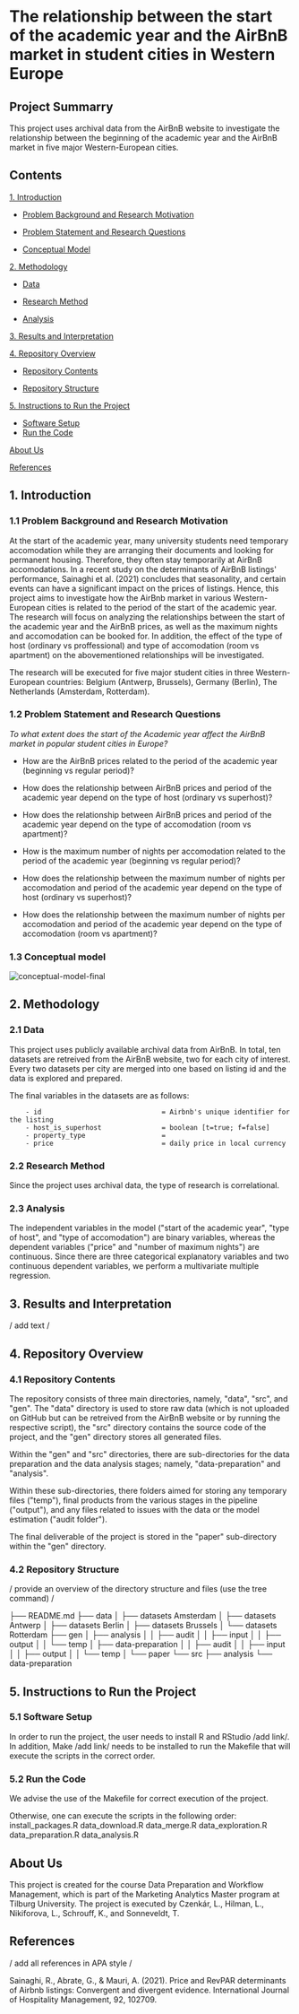 # The relationship between the start of the academic year and the AirBnB market in student cities in Western Europe

## Project Summarry
This project uses archival data from the AirBnB website to investigate the relationship between the beginning of the academic year and the AirBnB market in five major Western-European cities.

## Contents
[1. Introduction](#1-introduction) 

   - [Problem Background and Research Motivation](#11-problem-background-and-research-motivation)

   - [Problem Statement and Research Questions](#12-problem-statement-and-research-questions)

   - [Conceptual Model](#13-conceptual-model)

[2. Methodology](#2-methodology)

   - [Data](#21-data)

   - [Research Method](#22-research-method)

   - [Analysis](#23-analysis)

[3. Results and Interpretation](#3-results-and-interpretation)

[4. Repository Overview](#4-repository-overview)

   - [Repository Contents](#41-repository-contents)

   - [Repository Structure](#42-repository-structure)

[5. Instructions to Run the Project](#5-instructions-to-run-the-project)
   - [Software Setup](#51-software-setup)
   - [Run the Code](#52-run-the-code)

[About Us](#about-us)

[References](#references)


## 1. Introduction
### 1.1 Problem Background and Research Motivation
At the start of the academic year, many university students need temporary accomodation while they are arranging their documents and looking for permanent housing. Therefore, they often stay temporarily at AirBnB accomodations. In a recent study on the determinants of AirBnB listings' performance, Sainaghi et al. (2021) concludes that seasonality, and certain events can have a significant impact on the prices of listings. Hence, this project aims to investigate how the AirBnb market in various Western-European cities is related to the period of the start of the academic year. The research will focus on analyzing the relationships between the start of the academic year and the AirBnB prices, as well as the maximum nights and accomodation can be booked for. In addition, the effect of the type of host (ordinary vs proffessional) and type of accomodation (room vs apartment) on the abovementioned relationships will be investigated.

The research will be executed for five major student cities in three Western-European countries: Belgium (Antwerp, Brussels), Germany (Berlin), The Netherlands (Amsterdam, Rotterdam).


### 1.2 Problem Statement and Research Questions
*To what extent does the start of the Academic year affect the AirBnB market in popular student cities in Europe?*

- How are the AirBnB prices related to the period of the academic year (beginning vs regular period)?
- How does the relationship between AirBnB prices and period of the academic year depend on the type of host (ordinary vs superhost)?
- How does the relationship between AirBnB prices and period of the academic year depend on the type of accomodation (room vs apartment)?

- How is the maximum number of nights per accomodation related to the period of the academic year (beginning vs regular period)?
- How does the relationship between the maximum number of nights per accomodation and period of the academic year depend on the type of host (ordinary vs superhost)?
- How does the relationship between the maximum number of nights per accomodation and period of the academic year depend on the type of accomodation (room vs apartment)?


### 1.3 Conceptual model

![conceptual-model-final](https://user-images.githubusercontent.com/112591530/194730733-bf2d0bf2-0655-46f9-96d4-5cb6d6702569.jpg)




## 2. Methodology

### 2.1 Data
This project uses publicly available archival data from AirBnB. In total, ten datasets are retreived from the AirBnB website, two for each city of interest. Every two datasets per city are merged into one based on listing id and the data is explored and prepared.

The final variables in the datasets are as follows:

        - id                              = Airbnb's unique identifier for the listing 
        - host_is_superhost               = boolean [t=true; f=false]
        - property_type                   = 
        - price                           = daily price in local currency

### 2.2 Research Method
Since the project uses archival data, the type of research is correlational. 

### 2.3 Analysis
The independent variables in the model ("start of the academic year", "type of host", and "type of accomodation") are binary variables, whereas the dependent variables ("price" and "number of maximum nights") are continuous.
Since there are three categorical explanatory variables and two continuous dependent variables, we perform a multivariate multiple regression.


## 3. Results and Interpretation
/ add text /

## 4. Repository Overview
### 4.1 Repository Contents
The repository consists of three main directories, namely, "data", "src", and "gen". The "data" directory is used to store raw data (which is not uploaded on GitHub but can be retreived from the AirBnB website or by running the respective script), the "src" directory contains the source code of the project, and the "gen" directory stores all generated files.

   Within the "gen" and "src" directories, there are sub-directories for the data preparation and the data analysis stages; namely, "data-preparation" and "analysis".
   
   Within these sub-directories, there folders aimed for storing any temporary files ("temp"), final products from the various stages in the pipeline ("output"), and any files related to issues with the data or the model estimation ("audit folder").
   
   The final deliverable of the project is stored in the "paper" sub-directory within the "gen" directory.
	 

### 4.2 Repository Structure
/ provide an overview of the directory structure and files (use the tree command) /


  ├── README.md
	├── data
	│   ├── datasets Amsterdam
	│   ├── datasets Antwerp
	│   ├── datasets Berlin
  │   ├── datasets Brussels	
	│   └── datasets Rotterdam
	├── gen
	│   ├── analysis
	│   │   ├── audit
	│   │   ├── input
	│   │   ├── output
	│   │   └── temp
	│   ├── data-preparation
	│   │   ├── audit
	│   │   ├── input
	│   │   ├── output
	│   │   └── temp
	│   └── paper
	└── src
 	   ├── analysis
 	   └── data-preparation



## 5. Instructions to Run the Project
### 5.1 Software Setup
In order to run the project, the user needs to install R and RStudio /add link/.
In addition, Make /add link/ needs to be installed to run the Makefile that will execute the scripts in the correct order.

### 5.2 Run the Code
We advise the use of the Makefile for correct execution of the project. 

Otherwise, one can execute the scripts in the following order:
		install_packages.R
		data_download.R
		data_merge.R
		data_exploration.R
		data_preparation.R
		data_analysis.R


## About Us
This project is created for the course Data Preparation and Workflow Management, which is part of the Marketing Analytics Master program at Tilburg University. The project is executed by Czenkár, L., Hilman, L., Nikiforova, L., Schrouff, K., and Sonneveldt, T. 

## References
/ add all references in APA style /

Sainaghi, R., Abrate, G., & Mauri, A. (2021). Price and RevPAR determinants of Airbnb listings: Convergent and divergent evidence. International Journal of Hospitality Management, 92, 102709.

